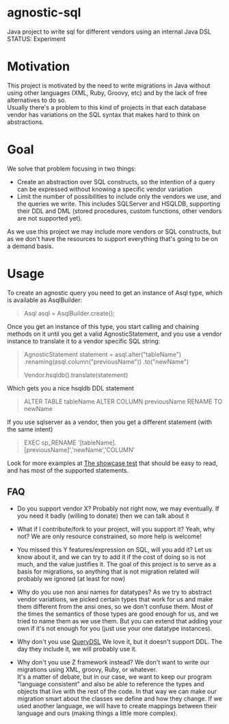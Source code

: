 # agnostic-sql
Java project to write sql for different vendors using an internal Java DSL  
STATUS: Experiment  

# Motivation
This project is motivated by the need to write migrations in Java without using other languages (XML, Ruby, Groovy, etc)
 and by the lack of free alternatives to do so.  
Usually there's a problem to this kind of projects in that each database vendor has variations on the SQL syntax that
makes hard to think on abstractions.

# Goal
We solve that problem focusing in two things:  

- Create an abstraction over SQL constructs, so the intention of a query can be expressed without knowing a specific 
vendor variation  
- Limit the number of possibilities to include only the vendors we use, and the queries we write. This includes
  SQLServer and HSQLDB, supporting their DDL and DML (stored procedures, custom functions, other vendors are not supported yet).

As we use this project we may include more vendors or SQL constructs, but as we don't have the resources to support 
everything that's going to be on a demand basis.

# Usage
To create an agnostic query you need to get an instance of Asql type, which is available as AsqlBuilder:  

> Asql asql = AsqlBuilder.create();

Once you get an instance of this type, you start calling and chaining methods on it until you get a valid AgnosticStatement,
and you use a vendor instance to translate it to a vendor specific SQL string:

> AgnosticStatement statement = asql.alter("tableName")
>                                   .renaming(asql.column("previousName"))
>                                   .to("newName")
> 
> Vendor.hsqldb().translate(statement) 

Which gets you a nice hsqldb DDL statement

> ALTER TABLE tableName ALTER COLUMN previousName RENAME TO newName

If you use sqlserver as a vendor, then you get a different statement (with the same intent)

> EXEC sp_RENAME '[tableName].[previousName]','newName','COLUMN'

Look for more examples at [The showcase test](https://github.com/kfgodel/agnostic-sql/blob/master/src/test/java/ar/com/kfgodel/asql/AsqlShowcaseTest.java)
that should be easy to read, and has most of the supported statements.

## FAQ

- Do you support vendor X?
Probably not right now, we may eventually. If you need it badly (willing to donate) then we can talk about it

- What if I contribute/fork to your project, will you support it?
Yeah, why not? We are only resource constrained, so more help is welcome!

- You missed this Y features/expression on SQL, will you add it?
Let us know about it, and we can try to add it if the cost of doing so is not much, and the value justifies it.
The goal of this project is to serve as a basis for migrations, so anything that is not migration related will
probably we ignored (at least for now)

- Why do you use non ansi names for datatypes?
As we try to abstract vendor variations, we picked certain types that work for us and make them different from
the ansi ones, so we don't confuse them. Most of the times the semantics of those types are good enough for us,
and we tried to name them as we use them.
But you can extend that adding your own if it's not enough for you (just use your one datatype instances).

- Why don't you use [QueryDSL](http://blog.mysema.com/2011/01/querying-in-sql-with-querydsl.html)
We love it, but it doesn't support DDL. The day they include it, we will probably use it.

- Why don't you use Z framework instead?
We don't want to write our migrations using XML, groovy, Ruby, or whatever.  
It's a matter of debate, but in our case, we want to keep our program "language consistent" and also be able 
to reference the types and objects that live with the rest of the code.
In that way we can make our migration smart about the classes we define and how they change.
If we used another language, we will have to create mappings between their language and ours 
(making things a little more complex).